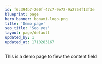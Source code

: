 ```yaml
---
id: f6c394b7-260f-47c7-9e72-9a2754f13f3e
blueprint: page
hero_banner: bonami-logo.png
title: 'Demo page'
seo_title: 'Seo yes'
layout: page/default
updated_by: 1
updated_at: 1710283167
---
```

This is a demo page to fiew the content field